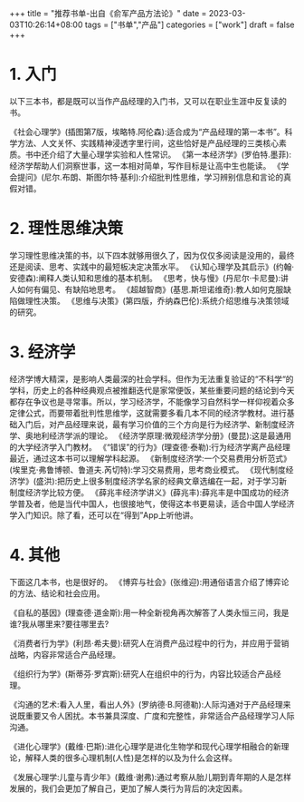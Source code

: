+++
title = "推荐书单-出自《俞军产品方法论》"
date = 2023-03-03T10:26:14+08:00
tags = ["书单","产品"]
categories = ["work"]
draft = false
+++

# 1. 入门

以下三本书，都是既可以当作产品经理的入门书，又可以在职业生涯中反复读的书。

《社会心理学》(插图第7版，埃略特.阿伦森):适合成为“产品经理的第一本书”。科学方法、人文关怀、实践精神浸透字里行间，这些恰好是产品经理的三类核心素质。书中还介绍了大量心理学实验和人性常识。
《第一本经济学》(罗伯特.墨菲):经济学帮助人们洞察世事，这一本相对简单，写作目标是让高中生也能读。
《学会提问》(尼尔.布朗、斯图尔特·基利):介绍批判性思维，学习辨别信息和言论的真假对错。

# 2. 理性思维决策
学习理性思维决策的书，以下四本就够用很久了，因为仅仅多阅读是没用的，最终还是阅读、思考、实践中的最短板决定决策水平。
《认知心理学及其启示》(约翰·安德森):阐释人类认知和思维的基本机制。
《思考，快与慢》(丹尼尔·卡尼曼):讲人如何有偏见、有缺陷地思考。
《超越智商》(基思.斯坦诺维奇):教人如何克服缺陷做理性决策。
《思维与决策》(第四版，乔纳森巴伦):系统介绍思维与决策领域的研究。

# 3. 经济学
经济学博大精深，是影响人类最深的社会学科。但作为无法重复验证的“不科学“的学科，历史上的各种经典观点被推翻迭代是家常便饭，某些重要问题的结论到今天都存在争议也是寻常事。所以，学习经济学，不能像学习自然科学一样仰视着众多定律公式，而要带着批判性思维学，这就需要多看几本不同的经济学教材。进行基础入门后，对产品经理来说，最有学习价值的三个方向是行为经济学、新制度经济学、奥地利经济学派的理论。
《经济学原理:微观经济学分册》(曼昆):这是最通用的大学经济学入门教材。
《“错误”的行为》(理查德·泰勒):行为经济学离产品经理最近，通过这本书可以理解学科起源。
《新制度经济学:一个交易费用分析范式》(埃里克·弗鲁博顿、鲁道夫.芮切特):学习交易费用，思考商业模式。
《现代制度经济学》(盛洪):把历史上很多制度经济学名家的经典文章选编在一起，对于学习新制度经济学比较方便。
《薛兆丰经济学讲义》(薛兆丰):薛兆丰是中国成功的经济学普及者，他是当代中国人，也很接地气，使得这本书更易读，适合中国人学经济学入门知识。除了看，还可以在“得到”App上听他讲。

# 4. 其他
下面这几本书，也是很好的。
《博弈与社会》(张维迎):用通俗语言介绍了博弈论的方法、结论和社会应用。

《自私的基因》(理查德·道金斯):用一种全新视角再次解答了人类永恒三问，我是谁?我从哪里来?要往哪里去?

《消费者行为学》(利昂·希夫曼):研究人在消费产品过程中的行为，并应用于营销战略，内容非常适合产品经理。

《组织行为学》(斯蒂芬·罗宾斯):研究人在组织中的行为，内容比较适合产品经理。

《沟通的艺术:看入人里，看出人外》(罗纳德·B.阿德勒):人际沟通对于产品经理来说既重要又令人困扰。本书兼具深度、广度和完整性，非常适合产品经理学习人际沟通。

《进化心理学》(戴维·巴斯):进化心理学是进化生物学和现代心理学相融合的新理论，解释人类的很多心理机制(人性)是怎样的以及为什么会这样。

《发展心理学:儿童与青少年》(戴维·谢弗):通过考察从胎儿期到青年期的人是怎样发展的，我们会更加了解自己，更加了解人类行为背后的决定因素。